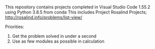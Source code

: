 This repository contains projects completed in Visual Studio Code 1.55.2 using Python 3.8.5 from conda
This includes Project Rosalind Projects; http://rosalind.info/problems/list-view/

Priorities:
1. Get the problem solved in under a second
2. Use as few modules as possible in calculation

